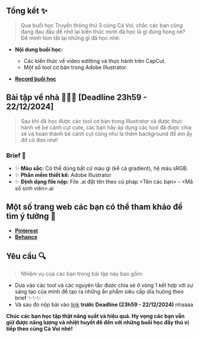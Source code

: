 ## **Tổng kết ✨**
> Qua buổi học Truyền thông thứ 3 cùng Cá Voi, chắc các bạn cũng đang đau đầu để nhớ lại kiến thức mình đã học là gì đúng hong nè? Để mình tóm tắt lại những gì đã học nhé:
- **Nội dung buổi học:**
  - Các kiến thức về video editting và thực hành trên CapCut.
  - Một số tool cơ bản trong Adobe Illustrator.

- [**Record buổi học**](https://uithcm.sharepoint.com/:v:/s/TraineeProgram2024/EQgGU3lNndNAp5PQi9kS_igBbm7CVz3V4fImWYGEIigQtg?e=ehBdx5&nav=eyJyZWZlcnJhbEluZm8iOnsicmVmZXJyYWxBcHAiOiJTdHJlYW1XZWJBcHAiLCJyZWZlcnJhbFZpZXciOiJTaGFyZURpYWxvZy1MaW5rIiwicmVmZXJyYWxBcHBQbGF0Zm9ybSI6IldlYiIsInJlZmVycmFsTW9kZSI6InZpZXcifX0%3D)
  
## **Bài tập về nhà 📗📙📘 [Deadline 23h59 - 22/12/2024]**
> Sau khi đã học được các tool cơ bản trong Illustrator và được thực hành vẽ bé cánh cụt cute, các bạn hãy áp dụng các tool đã được chia sẻ và hoàn thành bé cánh cụt cũng như là thêm background để em ấy đỡ cô đơn nhé!

### **Brief 🔑**
- ✨ **Màu sắc:** Có thể dùng bất cứ màu gì (kể cả gradient), hệ màu sRGB.
- ✨ **Phần mềm thiết kế:** Adobe Illustrator
- ✨ **Định dạng file nộp:** File .ai đặt tên theo cú pháp <Tên các bạn> - <Mã số sinh viên>.ai 

## **Một số trang web các bạn có thể tham khảo để tìm ý tưởng 👀**
- [**Pinterest**](https://www.pinterest.com)
- [**Behance**](https://www.behance.net/)
  
## **Yêu cầu 🔍**
> Nhiệm vụ của các bạn trong bài tập này bao gồm:
- Dựa vào các tool và các nguyên tắc được chia sẻ ở vòng 1 kết hợp với sự sáng tạo của mình để tạo ra những ấn phẩm siêu cấp dĩa huông theo brief ✨✨✨ 
- Và sau đó nộp bài vào [link](https://forms.office.com/r/RZFRd0rSYZ) **trước Deadline (23h59 - 22/12/2024)** nhaaaa 

**Chúc các bạn học tập thật năng suất và hiệu quả. Hy vọng các bạn vẫn giữ được năng lượng và nhiệt huyết để đến với những buổi học đầy thú vị tiếp theo cùng Cá Voi nhé!**
